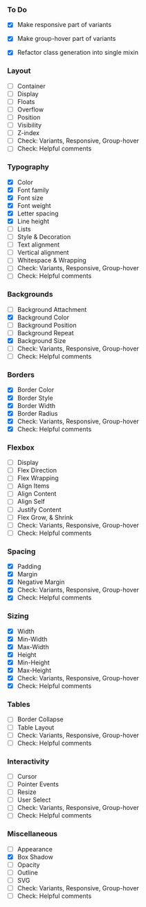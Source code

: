 ### To Do

  - [x] Make responsive part of variants
  - [x] Make group-hover part of variants
  - [x] Refactor class generation into single mixin


### Layout

  - [ ] Container
  - [ ] Display
  - [ ] Floats
  - [ ] Overflow
  - [ ] Position
  - [ ] Visibility
  - [ ] Z-index
  - [ ] Check: Variants, Responsive, Group-hover
  - [ ] Check: Helpful comments

### Typography

  - [x] Color
  - [x] Font family
  - [x] Font size
  - [x] Font weight
  - [x] Letter spacing
  - [x] Line height
  - [ ] Lists
  - [ ] Style & Decoration
  - [ ] Text alignment
  - [ ] Vertical alignment
  - [ ] Whitespace & Wrapping
  - [ ] Check: Variants, Responsive, Group-hover
  - [ ] Check: Helpful comments

### Backgrounds

  - [ ] Background Attachment
  - [x] Background Color
  - [ ] Background Position
  - [ ] Background Repeat
  - [x] Background Size
  - [ ] Check: Variants, Responsive, Group-hover
  - [ ] Check: Helpful comments

### Borders

  - [x] Border Color
  - [x] Border Style
  - [x] Border Width
  - [x] Border Radius
  - [x] Check: Variants, Responsive, Group-hover
  - [x] Check: Helpful comments

### Flexbox

  - [ ] Display
  - [ ] Flex Direction
  - [ ] Flex Wrapping
  - [ ] Align Items
  - [ ] Align Content
  - [ ] Align Self
  - [ ] Justify Content
  - [ ] Flex Grow, & Shrink
  - [ ] Check: Variants, Responsive, Group-hover
  - [ ] Check: Helpful comments

### Spacing

  - [x] Padding
  - [x] Margin
  - [x] Negative Margin
  - [x] Check: Variants, Responsive, Group-hover
  - [x] Check: Helpful comments

### Sizing

  - [x] Width
  - [x] Min-Width
  - [x] Max-Width
  - [x] Height
  - [x] Min-Height
  - [x] Max-Height
  - [x] Check: Variants, Responsive, Group-hover
  - [x] Check: Helpful comments

### Tables

  - [ ] Border Collapse
  - [ ] Table Layout
  - [ ] Check: Variants, Responsive, Group-hover
  - [ ] Check: Helpful comments

### Interactivity

  - [ ] Cursor
  - [ ] Pointer Events
  - [ ] Resize
  - [ ] User Select
  - [ ] Check: Variants, Responsive, Group-hover
  - [ ] Check: Helpful comments

### Miscellaneous

  - [ ] Appearance
  - [x] Box Shadow
  - [ ] Opacity
  - [ ] Outline
  - [ ] SVG
  - [ ] Check: Variants, Responsive, Group-hover
  - [ ] Check: Helpful comments
